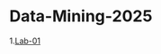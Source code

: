 # Data-Mining-2025
1.[Lab-01](https://github.com/Laluprasad1/Data-Mining-2025/blob/main/DM_LAB_01.ipynb)

